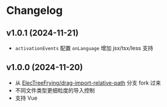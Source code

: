 # Changelog

## v1.0.1 (2024-11-21)

- `activationEvents` 配置 `onLanguage` 增加 jsx/tsx/less 支持

## v1.0.0 (2024-11-20)

- 从 [ElecTreeFrying/drag-import-relative-path](https://github.com/ElecTreeFrying/drag-import-relative-path) 分支 fork 过来
- 不同文件类型更细粒度的导入控制
- 支持 Vue

[LICENSE.md]: https://github.com/xianghongai/drag-drop-import/blob/main/LICENSE.md
[CHANGELOG.md]: https://github.com/xianghongai/drag-drop-import/blob/main/CHANGELOG.md
[README.md]: https://github.com/xianghongai/drag-drop-import/blob/main/README.md
